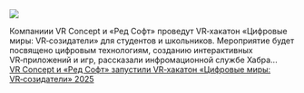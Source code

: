 <!--2025-03-07 12:21:52-->
<div class="yb">
  <div class="rss smaller1 habr"><img src="https://habrastorage.org/getpro/habr/upload_files/31a/060/d90/31a060d90592c969ab6917a350a8e492.jpg" /><p>Компаниии VR Concept и «Ред Софт» проведут VR‑хакатон «Цифровые миры: VR‑созидатели» для&nbsp;студентов и школьников. Мероприятие будет посвящено цифровым технологиям, созданию интерактивных VR‑приложений и игр, рассказали инфромационной службе Хабра... <br><a class="light" href="https://habr.com/ru/news/888956/?utm_source=habrahabr&utm_medium=rss&utm_campaign=888956">VR Concept и «Ред Софт» запустили VR‑хакатон «Цифровые миры: VR‑созидатели» 2025</a></div>
</div>
